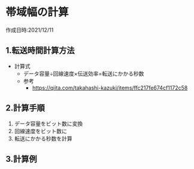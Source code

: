 # 帯域幅の計算
作成日時:2021/12/11

## 1.転送時間計算方法
* 計算式
  *  データ容量÷回線速度×伝送効率=転送にかかる秒数
  * 参考
    * https://qiita.com/takahashi-kazuki/items/ffc217fe674cf1172c58

## 2.計算手順
1. データ容量をビット数に変換
2. 回線速度をビット数に
3. 転送にかかる秒数を計算

## 3.計算例
